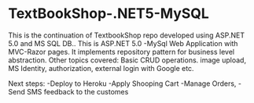 # TextBookShop-.NET5-MySQL
This is the continuation of TextbookShop repo developed using ASP.NET 5.0 and MS SQL DB.. 
This is ASP.NET 5.0 -MySql Web Application with MVC-Razor pages. 
It implements repository pattern for business level abstraction. 
Other topics covered: Basic CRUD operations. image upload, MS Identity, authorization, external login with Google etc.

Next steps: 
-Deploy to Heroku
-Apply Shooping Cart
-Manage Orders,
-Send SMS feedback to the customes

